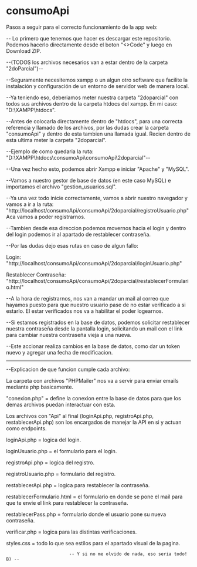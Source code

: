 # consumoApi
 Pasos a seguir para el correcto funcionamiento de la app web:

-- Lo primero que tenemos que hacer es descargar este repositorio. Podemos hacerlo directamente desde el boton "<>Code" y luego en Download ZIP.

--(TODOS los archivos necesarios van a estar dentro de la carpeta "2doParcial")--

--Seguramente necesitemos xampp o un algun otro software que facilite la instalación y configuración de un entorno de servidor web de manera local.

--Ya teniendo eso, deberiamos meter nuestra carpeta "2doparcial" con todos sus archivos dentro de la carpeta htdocs del xampp. En mi caso: "D:\XAMPP\htdocs".

--Antes de colocarla directamente dentro de "htdocs", para una correcta referencia y llamado de los archivos, por las dudas crear la carpeta "consumoApi" y dentro de esta tambien una llamada igual. Recien dentro de esta ultima meter la carpeta "2doparcial".

--Ejemplo de como quedaria la ruta: "D:\XAMPP\htdocs\consumoApi\consumoApi\2doparcial"--

--Una vez hecho esto, podemos abrir Xampp e iniciar "Apache" y "MySQL".

--Vamos a nuestro gestor de base de datos (en este caso MySQL) e importamos el archivo "gestion_usuarios.sql".

--Ya una vez todo inicie correctamente, vamos a abrir nuestro navegador y vamos a ir a la ruta: 
"http://localhost/consumoApi/consumoApi/2doparcial/registroUsuario.php" Aca vamos a poder registrarnos.

--Tambien desde esa direccion podemos movernos hacia el login y dentro del login podemos ir al apartado de restablecer contraseña.

--Por las dudas dejo esas rutas en caso de algun fallo:

Login: "http://localhost/consumoApi/consumoApi/2doparcial/loginUsuario.php"

Restablecer Contraseña: "http://localhost/consumoApi/consumoApi/2doparcial/restablecerFormulario.html"

--A la hora de registrarnos, nos van a mandar un mail al correo que hayamos puesto para que nuestro usuario pase de no estar verificado a si estarlo. El estar verificados nos va a habilitar el poder logearnos.

--Si estamos registrados en la base de datos, podemos solicitar restablecer nuestra contraseña desde la pantalla login, solicitando un mail con el link para cambiar nuestra contraseña vieja a una nueva.

--Este accionar realiza cambios en la base de datos, como dar un token nuevo y agregar una fecha de modificacion.

-------------------------------------------------------------------------------------------------------------

--Explicacion de que funcion cumple cada archivo:

La carpeta con archivos "PHPMailer" nos va a servir para enviar emails mediante php basicamente.

"conexion.php" = define la conexion entre la base de datos para que los demas archivos puedan interactuar con esta.

Los archivos con "Api" al final (loginApi.php, registroApi.php, restablecerApi.php) son los encargados de manejar la API en si y actuan como endpoints.

loginApi.php = logica del login.

loginUsuario.php = el formulario para el login.

registroApi.php = logica del registro.

registroUsuario.php = formulario del registro.

restablecerApi.php = logica para restablecer la contraseña.

restablecerFormulario.html = el formulario en donde se pone el mail para que te envie el link para restablecer la contraseña.

restablecerPass.php = formulario donde el usuario pone su nueva contraseña.

verificar.php = logica para las distintas verificaciones.

styles.css = todo lo que sea estilos para el apartado visual de la pagina.


                            -- Y si no me olvido de nada, eso seria todo! B) --

